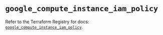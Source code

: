 # `google_compute_instance_iam_policy`

Refer to the Terraform Registry for docs: [`google_compute_instance_iam_policy`](https://registry.terraform.io/providers/hashicorp/google-beta/6.14.1/docs/resources/google_compute_instance_iam_policy).
